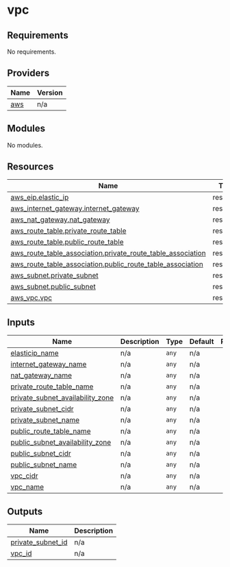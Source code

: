 # vpc

<!-- BEGINNING OF PRE-COMMIT-TERRAFORM DOCS HOOK -->
## Requirements

No requirements.

## Providers

| Name | Version |
|------|---------|
| <a name="provider_aws"></a> [aws](#provider\_aws) | n/a |

## Modules

No modules.

## Resources

| Name | Type |
|------|------|
| [aws_eip.elastic_ip](https://registry.terraform.io/providers/hashicorp/aws/latest/docs/resources/eip) | resource |
| [aws_internet_gateway.internet_gateway](https://registry.terraform.io/providers/hashicorp/aws/latest/docs/resources/internet_gateway) | resource |
| [aws_nat_gateway.nat_gateway](https://registry.terraform.io/providers/hashicorp/aws/latest/docs/resources/nat_gateway) | resource |
| [aws_route_table.private_route_table](https://registry.terraform.io/providers/hashicorp/aws/latest/docs/resources/route_table) | resource |
| [aws_route_table.public_route_table](https://registry.terraform.io/providers/hashicorp/aws/latest/docs/resources/route_table) | resource |
| [aws_route_table_association.private_route_table_association](https://registry.terraform.io/providers/hashicorp/aws/latest/docs/resources/route_table_association) | resource |
| [aws_route_table_association.public_route_table_association](https://registry.terraform.io/providers/hashicorp/aws/latest/docs/resources/route_table_association) | resource |
| [aws_subnet.private_subnet](https://registry.terraform.io/providers/hashicorp/aws/latest/docs/resources/subnet) | resource |
| [aws_subnet.public_subnet](https://registry.terraform.io/providers/hashicorp/aws/latest/docs/resources/subnet) | resource |
| [aws_vpc.vpc](https://registry.terraform.io/providers/hashicorp/aws/latest/docs/resources/vpc) | resource |

## Inputs

| Name | Description | Type | Default | Required |
|------|-------------|------|---------|:--------:|
| <a name="input_elasticip_name"></a> [elasticip\_name](#input\_elasticip\_name) | n/a | `any` | n/a | yes |
| <a name="input_internet_gateway_name"></a> [internet\_gateway\_name](#input\_internet\_gateway\_name) | n/a | `any` | n/a | yes |
| <a name="input_nat_gateway_name"></a> [nat\_gateway\_name](#input\_nat\_gateway\_name) | n/a | `any` | n/a | yes |
| <a name="input_private_route_table_name"></a> [private\_route\_table\_name](#input\_private\_route\_table\_name) | n/a | `any` | n/a | yes |
| <a name="input_private_subnet_availability_zone"></a> [private\_subnet\_availability\_zone](#input\_private\_subnet\_availability\_zone) | n/a | `any` | n/a | yes |
| <a name="input_private_subnet_cidr"></a> [private\_subnet\_cidr](#input\_private\_subnet\_cidr) | n/a | `any` | n/a | yes |
| <a name="input_private_subnet_name"></a> [private\_subnet\_name](#input\_private\_subnet\_name) | n/a | `any` | n/a | yes |
| <a name="input_public_route_table_name"></a> [public\_route\_table\_name](#input\_public\_route\_table\_name) | n/a | `any` | n/a | yes |
| <a name="input_public_subnet_availability_zone"></a> [public\_subnet\_availability\_zone](#input\_public\_subnet\_availability\_zone) | n/a | `any` | n/a | yes |
| <a name="input_public_subnet_cidr"></a> [public\_subnet\_cidr](#input\_public\_subnet\_cidr) | n/a | `any` | n/a | yes |
| <a name="input_public_subnet_name"></a> [public\_subnet\_name](#input\_public\_subnet\_name) | n/a | `any` | n/a | yes |
| <a name="input_vpc_cidr"></a> [vpc\_cidr](#input\_vpc\_cidr) | n/a | `any` | n/a | yes |
| <a name="input_vpc_name"></a> [vpc\_name](#input\_vpc\_name) | n/a | `any` | n/a | yes |

## Outputs

| Name | Description |
|------|-------------|
| <a name="output_private_subnet_id"></a> [private\_subnet\_id](#output\_private\_subnet\_id) | n/a |
| <a name="output_vpc_id"></a> [vpc\_id](#output\_vpc\_id) | n/a |
<!-- END OF PRE-COMMIT-TERRAFORM DOCS HOOK -->
